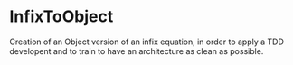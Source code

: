 # InfixToObject
Creation of an Object version of an infix equation, in order to apply a TDD developent and to train to have an architecture as clean as possible.
